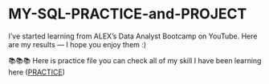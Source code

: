 # MY-SQL-PRACTICE-and-PROJECT
I’ve started learning from ALEX’s Data Analyst Bootcamp on YouTube. Here are my results — I hope you enjoy them :)

📚📚📚 Here is practice file you can check all of my skill I have been learning here  ([PRACTICE](https://github.com/jaypupu2006/MY-SQL-PRACTICE-and-PROJECT/blob/main/practice_sql.sql))
